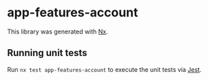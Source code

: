 # app-features-account

This library was generated with [Nx](https://nx.dev).

## Running unit tests

Run `nx test app-features-account` to execute the unit tests via [Jest](https://jestjs.io).
